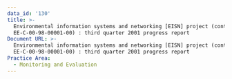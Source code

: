```yaml
---
data_id: '130'
title: >-
  Environmental information systems and networking [EISN] project (contract no.
  EE-C-00-98-00001-00) : third quarter 2001 progress report
Document URL: >-
  Environmental information systems and networking [EISN] project (contract no.
  EE-C-00-98-00001-00) : third quarter 2001 progress report
Practice Area:
  - Monitoring and Evaluation
---
```

